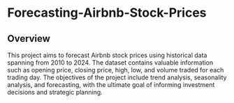 # Forecasting-Airbnb-Stock-Prices

## Overview
This project aims to forecast Airbnb stock prices using historical data spanning from 2010 to 2024. The dataset contains valuable information such as opening price, closing price, high, low, and volume traded for each trading day. The objectives of the project include trend analysis, seasonality analysis, and forecasting, with the ultimate goal of informing investment decisions and strategic planning.
